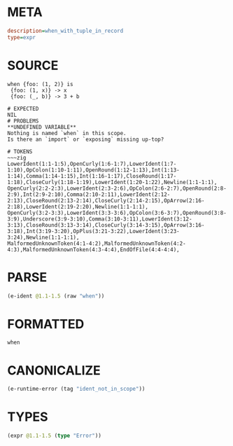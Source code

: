 # META
~~~ini
description=when_with_tuple_in_record
type=expr
~~~
# SOURCE
~~~roc
when {foo: (1, 2)} is
 {foo: (1, x)} -> x
 {foo: (_, b)} -> 3 + b
~~~
~~~
# EXPECTED
NIL
# PROBLEMS
**UNDEFINED VARIABLE**
Nothing is named `when` in this scope.
Is there an `import` or `exposing` missing up-top?

# TOKENS
~~~zig
LowerIdent(1:1-1:5),OpenCurly(1:6-1:7),LowerIdent(1:7-1:10),OpColon(1:10-1:11),OpenRound(1:12-1:13),Int(1:13-1:14),Comma(1:14-1:15),Int(1:16-1:17),CloseRound(1:17-1:18),CloseCurly(1:18-1:19),LowerIdent(1:20-1:22),Newline(1:1-1:1),
OpenCurly(2:2-2:3),LowerIdent(2:3-2:6),OpColon(2:6-2:7),OpenRound(2:8-2:9),Int(2:9-2:10),Comma(2:10-2:11),LowerIdent(2:12-2:13),CloseRound(2:13-2:14),CloseCurly(2:14-2:15),OpArrow(2:16-2:18),LowerIdent(2:19-2:20),Newline(1:1-1:1),
OpenCurly(3:2-3:3),LowerIdent(3:3-3:6),OpColon(3:6-3:7),OpenRound(3:8-3:9),Underscore(3:9-3:10),Comma(3:10-3:11),LowerIdent(3:12-3:13),CloseRound(3:13-3:14),CloseCurly(3:14-3:15),OpArrow(3:16-3:18),Int(3:19-3:20),OpPlus(3:21-3:22),LowerIdent(3:23-3:24),Newline(1:1-1:1),
MalformedUnknownToken(4:1-4:2),MalformedUnknownToken(4:2-4:3),MalformedUnknownToken(4:3-4:4),EndOfFile(4:4-4:4),
~~~
# PARSE
~~~clojure
(e-ident @1.1-1.5 (raw "when"))
~~~
# FORMATTED
~~~roc
when
~~~
# CANONICALIZE
~~~clojure
(e-runtime-error (tag "ident_not_in_scope"))
~~~
# TYPES
~~~clojure
(expr @1.1-1.5 (type "Error"))
~~~
